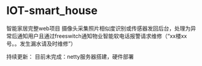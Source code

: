 # IOT-smart_house
智能家居完整web项目
摄像头采集照片相似度识别或传感器发回后台，处理为异常后通知用户且通过freeswitch通知物业智能软电话报警请求维修（“xx楼xx号。。发生漏水请及时维修”）

持续更新：
目前未完成：netty服务器搭建，硬件部署
